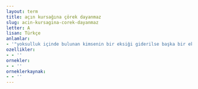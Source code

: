 ```yaml
---
layout: term
title: açın kursağına çörek dayanmaz
slug: acin-kursagina-corek-dayanmaz
letter: A
lisan: Türkçe
anlamlar:
- '"yoksulluk içinde bulunan kimsenin bir eksiği giderilse başka bir eksiği kendini gösterir" anlamında kullanılan bir söz'
ozellikler:
- - ''
ornekler:
- - ''
orneklerkaynak:
- - ''
---
```

